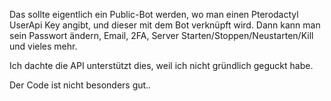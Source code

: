 Das sollte eigentlich ein Public-Bot werden, wo man einen Pterodactyl UserApi Key angibt, und dieser mit dem Bot verknüpft wird.
Dann kann man sein Passwort ändern, Email, 2FA, Server Starten/Stoppen/Neustarten/Kill und vieles mehr.

Ich dachte die API unterstützt dies, weil ich nicht gründlich geguckt habe.

Der Code ist nicht besonders gut..
